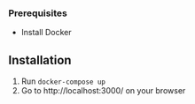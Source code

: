 ### Prerequisites
* Install Docker
## Installation
1. Run `docker-compose up`
2. Go to http://localhost:3000/ on your browser
